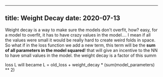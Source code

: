 
---
title: Weight Decay
date: 2020-07-13
---


Weight decay is a way to make sure the models don't overfit, how? easy, for a model to overfit, it has to have crazy values in the model.... I mean if all the values were small it would be really hard to create weird folds in space. So what if in the loss function we add a new term, this term will be the **sum of all parameters in the model squared**! that will give an incentive to the NN to have small values in the model. the weight decay is a factor of this summ


loss L will became     L = old_loss +  weight_decay * (sum(model_parameters) ** 2)



